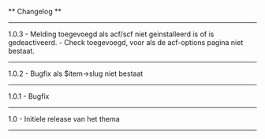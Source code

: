 ** Changelog **

------------------------------------------------------------------------------------------------------------------------

1.0.3   - Melding toegevoegd als acf/scf niet geinstalleerd is of is gedeactiveerd.
        - Check toegevoegd, voor als de acf-options pagina niet bestaat.

------------------------------------------------------------------------------------------------------------------------

1.0.2   - Bugfix als $item->slug niet bestaat

------------------------------------------------------------------------------------------------------------------------

1.0.1   - Bugfix

------------------------------------------------------------------------------------------------------------------------

1.0     - Initiele release van het thema

------------------------------------------------------------------------------------------------------------------------